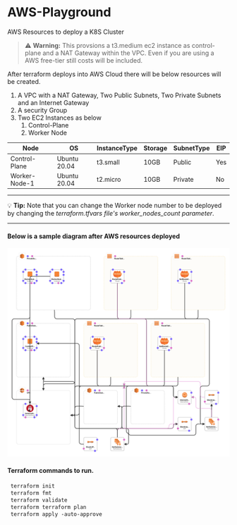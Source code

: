 # AWS-Playground
 AWS Resources to deploy a K8S Cluster

> :warning: **Warning:** This provsions a t3.medium ec2 instance as control-plane and a NAT Gateway within the VPC. Even if you are using a AWS free-tier still costs will be included.
     

After terraform deploys into AWS Cloud there will be below resources will be created. 

1. A VPC with a NAT Gateway, Two Public Subnets, Two Private Subnets and an Internet Gateway
2. A security Group
3. Two EC2 Instances as below
   1. Control-Plane
   2. Worker Node

| Node          | OS            | InstanceType | Storage     | SubnetType  | EIP         |
| ------------- | ------------- | ------------ | ----------- | ----------- | ----------- |
| Control-Plane | Ubuntu 20.04  | t3.small     | 10GB        | Public      | Yes         |
| Worker-Node-1 | Ubuntu 20.04  | t2.micro     | 10GB        | Private     | No          |


----------------------------------------------------------------------------------------------------------------------------------------------

:bulb: **Tip:** Note that you can change the Worker node number to be deployed by changing the <em>terraform.tfvars file's worker_nodes_count parameter</em>.

----------------------------------------------------------------------------------------------------------------------------------------------

#### Below is a sample diagram after AWS resources deployed

![This is an image](Diagrams/AWS-Diagram.png)

#### Terraform commands to run.

     terraform init
     terraform fmt
     terraform validate
     terraform terraform plan
     terraform apply -auto-approve
